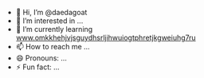 - 👋 Hi, I’m @daedagoat
- 👀 I’m interested in ...
- 🌱 I’m currently learning www.omkkhehjvjsguydhsrljihwuiogtphretjkgweiuhg7ru
- 📫 How to reach me ...
- 😄 Pronouns: ...
- ⚡ Fun fact: ...

<!---
daedagoat/daedagoat is a ✨ special ✨ repository because its `README.md` (this file) appears on your GitHub profile.
You can click the Preview link to take a look at your changes.
--->

